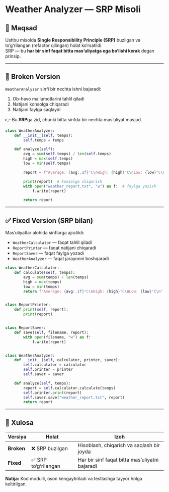 # Weather Analyzer — SRP Misoli

## 🎯 Maqsad
Ushbu misolda **Single Responsibility Principle (SRP)** buzilgan va to‘g‘rilangan (refactor qilingan) holat ko‘rsatildi.  
SRP — bu **har bir sinf faqat bitta mas’uliyatga ega bo‘lishi kerak** degan prinsip.

---

## 🚫 Broken Version
`WeatherAnalyzer` sinfi bir nechta ishni bajaradi:
1. Ob-havo ma’lumotlarini tahlil qiladi  
2. Natijani konsolga chiqaradi  
3. Natijani faylga saqlaydi  

👉 Bu **SRP**ga zid, chunki bitta sinfda bir nechta mas’uliyat mavjud.

```python
class WeatherAnalyzer:
    def __init__(self, temps):
        self.temps = temps

    def analyze(self):
        avg = sum(self.temps) / len(self.temps)
        high = max(self.temps)
        low = min(self.temps)

        report = f"Average: {avg:.1f}°C\nHigh: {high}°C\nLow: {low}°C\n"

        print(report)  # konsolga chiqarish
        with open("weather_report.txt", "w") as f:  # faylga yozish
            f.write(report)

        return report
```

---

## ✅ Fixed Version (SRP bilan)
Mas’uliyatlar alohida sinflarga ajratildi:
- `WeatherCalculator` — faqat tahlil qiladi  
- `ReportPrinter` — faqat natijani chiqaradi  
- `ReportSaver` — faqat faylga yozadi  
- `WeatherAnalyzer` — faqat jarayonni boshqaradi

```python
class WeatherCalculator:
    def calculate(self, temps):
        avg = sum(temps) / len(temps)
        high = max(temps)
        low = min(temps)
        return f"Average: {avg:.1f}°C\nHigh: {high}°C\nLow: {low}°C\n"


class ReportPrinter:
    def print(self, report):
        print(report)


class ReportSaver:
    def save(self, filename, report):
        with open(filename, "w") as f:
            f.write(report)


class WeatherAnalyzer:
    def __init__(self, calculator, printer, saver):
        self.calculator = calculator
        self.printer = printer
        self.saver = saver

    def analyze(self, temps):
        report = self.calculator.calculate(temps)
        self.printer.print(report)
        self.saver.save("weather_report.txt", report)
        return report
```

---

## 🧠 Xulosa
| Versiya | Holat | Izoh |
|----------|--------|------|
| **Broken** | ❌ SRP buzilgan | Hisoblash, chiqarish va saqlash bir joyda |
| **Fixed** | ✅ SRP to‘g‘rilangan | Har bir sinf faqat bitta mas’uliyatni bajaradi |

**Natija:** Kod modulli, oson kengaytiriladi va testlashga tayyor holga keltirilgan.

